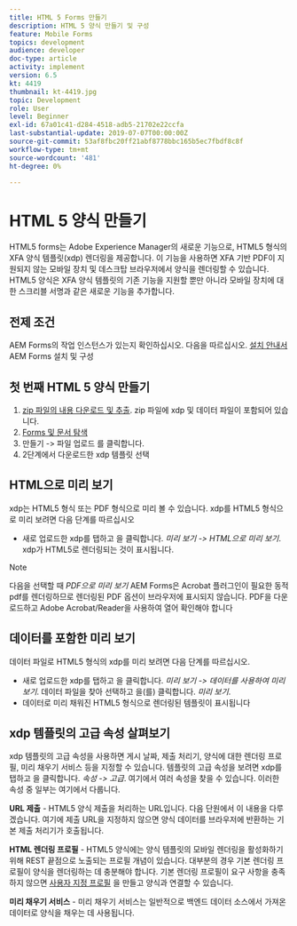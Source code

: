 ```yaml
---
title: HTML 5 Forms 만들기
description: HTML 5 양식 만들기 및 구성
feature: Mobile Forms
topics: development
audience: developer
doc-type: article
activity: implement
version: 6.5
kt: 4419
thumbnail: kt-4419.jpg
topic: Development
role: User
level: Beginner
exl-id: 67a01c41-d284-4518-adb5-21702e22ccfa
last-substantial-update: 2019-07-07T00:00:00Z
source-git-commit: 53af8fbc20ff21abf8778bbc165b5ec7fbdf8c8f
workflow-type: tm+mt
source-wordcount: '481'
ht-degree: 0%

---
```


# HTML 5 양식 만들기

HTML5 forms는 Adobe Experience Manager의 새로운 기능으로, HTML5 형식의 XFA 양식 템플릿(xdp) 렌더링을 제공합니다. 이 기능을 사용하면 XFA 기반 PDF이 지원되지 않는 모바일 장치 및 데스크탑 브라우저에서 양식을 렌더링할 수 있습니다. HTML5 양식은 XFA 양식 템플릿의 기존 기능을 지원할 뿐만 아니라 모바일 장치에 대한 스크리블 서명과 같은 새로운 기능을 추가합니다.

## 전제 조건

AEM Forms의 작업 인스턴스가 있는지 확인하십시오. 다음을 따르십시오. [설치 안내서](https://experienceleague.adobe.com/docs/experience-manager-65/forms/install-aem-forms/osgi-installation/installing-configuring-aem-forms-osgi.html) AEM Forms 설치 및 구성

## 첫 번째 HTML 5 양식 만들기

1. [zip 파일의 내용 다운로드 및 추출](assets/assets.zip). zip 파일에 xdp 및 데이터 파일이 포함되어 있습니다.
2. [Forms 및 문서 탐색](http://localhost:4502/aem/forms.html/content/dam/formsanddocuments)
3. 만들기 -> 파일 업로드 를 클릭합니다.
4. 2단계에서 다운로드한 xdp 템플릿 선택

## HTML으로 미리 보기

xdp는 HTML5 형식 또는 PDF 형식으로 미리 볼 수 있습니다. xdp를 HTML5 형식으로 미리 보려면 다음 단계를 따르십시오

* 새로 업로드한 xdp를 탭하고 을 클릭합니다. _미리 보기 -> HTML으로 미리 보기_. xdp가 HTML5로 렌더링되는 것이 표시됩니다.

>[!NOTE]
>다음을 선택할 때 _PDF으로 미리 보기_ AEM Forms은 Acrobat 플러그인이 필요한 동적 pdf를 렌더링하므로 렌더링된 PDF 옵션이 브라우저에 표시되지 않습니다. PDF을 다운로드하고 Adobe Acrobat/Reader을 사용하여 열어 확인해야 합니다


## 데이터를 포함한 미리 보기

데이터 파일로 HTML5 형식의 xdp를 미리 보려면 다음 단계를 따르십시오.

* 새로 업로드한 xdp를 탭하고 을 클릭합니다. _미리 보기 -> 데이터를 사용하여 미리 보기_. 데이터 파일을 찾아 선택하고 을(를) 클릭합니다. _미리 보기_.
* 데이터로 미리 채워진 HTML5 형식으로 렌더링된 템플릿이 표시됩니다

## xdp 템플릿의 고급 속성 살펴보기

xdp 템플릿의 고급 속성을 사용하면 게시 날짜, 제출 처리기, 양식에 대한 렌더링 프로필, 미리 채우기 서비스 등을 지정할 수 있습니다. 템플릿의 고급 속성을 보려면 xdp를 탭하고 을 클릭합니다. _속성 -> 고급_. 여기에서 여러 속성을 찾을 수 있습니다. 이러한 속성 중 일부는 여기에서 다룹니다.

**URL 제출** - HTML5 양식 제출을 처리하는 URL입니다. 다음 단원에서 이 내용을 다루겠습니다. 여기에 제출 URL을 지정하지 않으면 양식 데이터를 브라우저에 반환하는 기본 제출 처리기가 호출됩니다.

**HTML 렌더링 프로필** - HTML5 양식에는 양식 템플릿의 모바일 렌더링을 활성화하기 위해 REST 끝점으로 노출되는 프로필 개념이 있습니다. 대부분의 경우 기본 렌더링 프로필이 양식을 렌더링하는 데 충분해야 합니다. 기본 렌더링 프로필이 요구 사항을 충족하지 않으면 [사용자 지정 프로필](https://experienceleague.adobe.com/docs/experience-manager-65/forms/html5-forms/custom-profile.html) 을 만들고 양식과 연결할 수 있습니다.

**미리 채우기 서비스** - 미리 채우기 서비스는 일반적으로 백엔드 데이터 소스에서 가져온 데이터로 양식을 채우는 데 사용됩니다.
